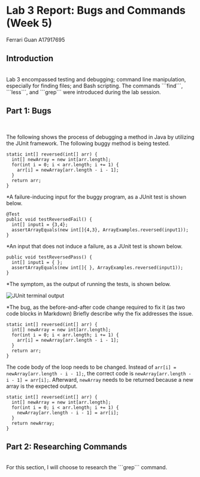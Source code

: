 # Lab 3 Report: Bugs and Commands (Week 5)
Ferrari Guan A17917695

## Introduction

<br />
Lab 3 encompassed testing and debugging; command line manipulation, especially for finding files; and Bash scripting. The commands ```find```, ```less```, and ```grep``` were introduced during the lab session. 
<br />

## Part 1: Bugs
<br />

The following shows the process of debugging a method in Java by utilizing the JUnit framework. 
The following buggy method is being tested. 
```
static int[] reversed(int[] arr) {
  int[] newArray = new int[arr.length];
  for(int i = 0; i < arr.length; i += 1) {
    arr[i] = newArray[arr.length - i - 1];
  }
  return arr;
}
```
*A failure-inducing input for the buggy program, as a JUnit test is shown below.
```
@Test
public void testReversedFail() {
  int[] input1 = {3,4};
  assertArrayEquals(new int[]{4,3}, ArrayExamples.reversed(input1));
}
```
*An input that does not induce a failure, as a JUnit test is shown below. 
```
public void testReversedPass() {
  int[] input1 = { };
  assertArrayEquals(new int[]{ }, ArrayExamples.reversed(input1));
}
```
*The symptom, as the output of running the tests, is shown below. 

![JUnit terminal output](https://b2bomber2.github.io/cse15l-lab-reports/Photos/lab3-0.png)

*The bug, as the before-and-after code change required to fix it (as two code blocks in Markdown)
Briefly describe why the fix addresses the issue. 
```
static int[] reversed(int[] arr) {
  int[] newArray = new int[arr.length];
  for(int i = 0; i < arr.length; i += 1) {
    arr[i] = newArray[arr.length - i - 1];
  }
  return arr;
}
```
The code body of the loop needs to be changed. Instead of ```arr[i] = newArray[arr.length - i - 1];```, the correct code is ```newArray[arr.length - i - 1] = arr[i];```. Afterward, ```newArray``` needs to be returned because a new array is the expected output. 
```
static int[] reversed(int[] arr) {
  int[] newArray = new int[arr.length];
  for(int i = 0; i < arr.length; i += 1) {
    newArray[arr.length - i - 1] = arr[i];
  }
  return newArray;
}
```

## Part 2: Researching Commands
<br />
For this section, I will choose to research the ```grep``` command. 
<br />
